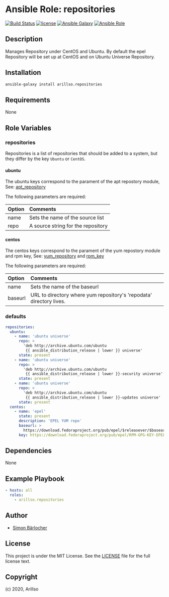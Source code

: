# Ansible Role: repositories

[![Build Status](https://img.shields.io/travis/arillso/ansible.repositories.svg?branch=master&style=popout-square)](https://travis-ci.org/arillso/ansible.repositories) [![license](https://img.shields.io/github/license/mashape/apistatus.svg?style=popout-square)](https://sbaerlo.ch/licence) [![Ansible Galaxy](https://img.shields.io/badge/ansible--galaxy-repositories-blue.svg?style=popout-square)](https://galaxy.ansible.com/arillso/repositories) [![Ansible Role](https://img.shields.io/ansible/role/d/43266.svg?style=popout-square)](https://galaxy.ansible.com/arillso/repositories)

## Description

Manages Repository under CentOS and Ubuntu. By default the epel Repository will be set up at CentOS and on Ubuntu Universe Repository.

## Installation

```bash
ansible-galaxy install arillso.repositories
```

## Requirements

None

## Role Variables

### repositories

Repositories is a list of repositories that should be added to a system, but they differ by the key `Ubuntu` or `CentOS`.

#### ubuntu

The ubuntu keys correspond to the parament of the apt repostory module, See: [apt_repository](https://docs.ansible.com/ansible/latest/modules/apt_repository_module.html)

The following parameters are required:

| Option | Comments                           |
| :----- | :--------------------------------- |
| name   | Sets the name of the source list   |
| repo   | A source string for the repository |

#### centos

The centos keys correspond to the parament of the yum repostory module and rpm key, See: [yum_repository](https://docs.ansible.com/ansible/latest/modules/yum_repository_module.html) and [rpm_key](https://docs.ansible.com/ansible/latest/modules/rpm_key_module.html)

The following parameters are required:

| Option  | Comments                                                            |
| :------ | :------------------------------------------------------------------ |
| name    | Sets the name of the baseurl                                        |
| baseurl | URL to directory where yum repository's 'repodata' directory lives. |

### defaults

```yml
repositories:
  ubuntu:
    - name: 'ubuntu universe'
      repo: >
        'deb http://archive.ubuntu.com/ubuntu
         {{ ansible_distribution_release | lower }} universe'
      state: present
    - name: 'ubuntu universe'
      repo: >
        'deb http://archive.ubuntu.com/ubuntu
         {{ ansible_distribution_release | lower }}-security universe'
      state: present
    - name: 'ubuntu universe'
      repo: >
        'deb http://archive.ubuntu.com/ubuntu
         {{ ansible_distribution_release | lower }}-updates universe'
      state: present
  centos:
    - name: 'epel'
      state: present
      description: 'EPEL YUM repo'
      baseurl: >
        https://download.fedoraproject.org/pub/epel/$releasever/$basearch/
      key: https://download.fedoraproject.org/pub/epel/RPM-GPG-KEY-EPEL-7
```

## Dependencies

None

## Example Playbook

```yml
- hosts: all
  roles:
    - arillso.repositories
```

## Author

- [Simon Bärlocher](https://sbaerlocher.ch)

## License

This project is under the MIT License. See the [LICENSE](licence) file for the full license text.

## Copyright

(c) 2020, Arillso
